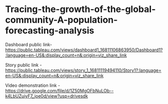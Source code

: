 # Tracing-the-growth-of-the-global-community-A-population-forecasting-analysis

Dashboard public link-https://public.tableau.com/views/dashboard1_16811106863950/Dashboard1?:language=en-US&:display_count=n&:origin=viz_share_link

Story public link -https://public.tableau.com/views/story_1_16811119494110/Story1?:language=en-US&:display_count=n&:origin=viz_share_link

Video demonstration link -https://drive.google.com/file/d/1Z50MgOFbNuLOb--k4LbUZuiyF7_joe0d/view?usp=drivesdk
